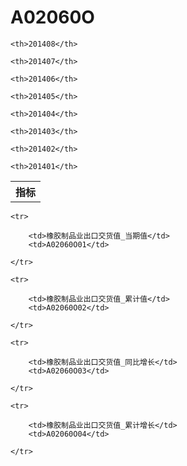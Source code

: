 A02060O
======


<table>

<tr>
    <th>指标</th>
    
    <th>201408</th>
    
    <th>201407</th>
    
    <th>201406</th>
    
    <th>201405</th>
    
    <th>201404</th>
    
    <th>201403</th>
    
    <th>201402</th>
    
    <th>201401</th>
    
</tr>



</table>

<table>
    
    <tr>

        <td>橡胶制品业出口交货值_当期值</td>
        <td>A02060O01</td>

    </tr>
    
    <tr>

        <td>橡胶制品业出口交货值_累计值</td>
        <td>A02060O02</td>

    </tr>
    
    <tr>

        <td>橡胶制品业出口交货值_同比增长</td>
        <td>A02060O03</td>

    </tr>
    
    <tr>

        <td>橡胶制品业出口交货值_累计增长</td>
        <td>A02060O04</td>

    </tr>
    
</table>